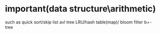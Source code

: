 # important(data structure\arithmetic)
such as
quick sort/skip list
avl tree
LRU/hash table(map)/ bloom filter
b+-tree
